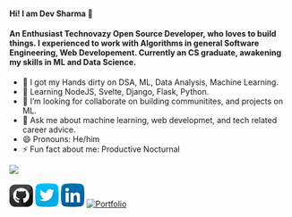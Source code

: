 #### Hi! I am Dev Sharma 👋

####  An Enthusiast Technovazy Open Source Developer, who loves to build things. I experienced to work with Algorithms in general Software Engineering, Web Developement. Currently an CS graduate, awakening my skills in ML and Data Science. 

- 🔭 I got my Hands dirty on DSA, ML, Data Analysis, Machine Learning.
- 🌱 Learning NodeJS, Svelte, Django, Flask, Python.
- 👯 I’m looking for collaborate on building communitites, and projects on ML. 
- 💬 Ask me about machine learning, web developmet, and tech related career advice.
- 😄 Pronouns: He/him
- ⚡ Fun fact about me: Productive Nocturnal

[![](https://mermaid.ink/img/eyJjb2RlIjoicGllIHRpdGxlIExhbmd1YWdlL1NraWxsc1xuXHRcIkMvQysrXCIgOiAxODlcblx0XCJQeXRob25cIiA6IDEwNVxuXHRcIkphdmFTY3JpcHRcIiA6NjVcbiAgXG5cdFx0XHRcdFx0IiwibWVybWFpZCI6eyJ0aGVtZSI6ImRlZmF1bHQifSwidXBkYXRlRWRpdG9yIjpmYWxzZX0)](https://mermaid-js.github.io/docs/mermaid-live-editor-beta/#/edit/eyJjb2RlIjoicGllIHRpdGxlIExhbmd1YWdlL1NraWxsc1xuXHRcIkMvQysrXCIgOiAxODlcblx0XCJQeXRob25cIiA6IDEwNVxuXHRcIkphdmFTY3JpcHRcIiA6NjVcbiAgXG5cdFx0XHRcdFx0IiwibWVybWFpZCI6eyJ0aGVtZSI6ImRlZmF1bHQifSwidXBkYXRlRWRpdG9yIjpmYWxzZX0)


  <a href="https://github.com/codewithdev" class="fancybox" target="_blank" rel="external"><img src="assets/2504911.svg" width="42" height="40" alt="GitHub" title="GitHub"></a>
  <a href="https://twitter.com/devtweeets" class="fancybox" target="_blank" rel="external"><img src="assets/1409937.svg" width="42" height="42" alt="Twitter" title="Twitter"></a>
  <a href="https://www.linkedin.com/in/idevprakaash" class="fancybox" target="_blank" rel="external"><img src="assets/1409945.svg" width="42" height="42" alt="LinkedIn" title="LinekdIn"></a>
  <a href="https://www.codewithdev.me/" class="fancybox" target="_blank" rel="internal"><img src="https://i.imgur.com/PvgnFa1.jpg" width="44" height="43" alt="Portfolio" title="Portfolio"></a>


